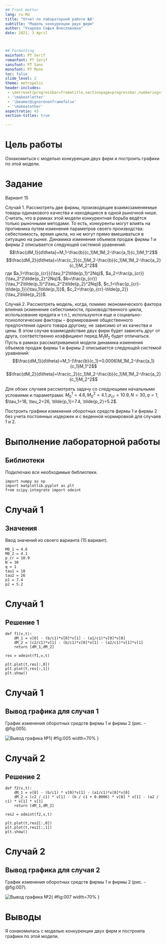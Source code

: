 ```yaml
---
## Front matter
lang: ru-RU
title: "Отчет по лабораторной работе №8"
subtitle: "Модель конкуренции двух фирм"
author: "Ухарова Софья Вчеславовна"
date: 2021, 3 April



## Formatting
mainfont: PT Serif
romanfont: PT Serif
sansfont: PT Sans
monofont: PT Mono
toc: false
slide_level: 2
theme: metropolis
header-includes:
 - \metroset{progressbar=frametitle,sectionpage=progressbar,numbering=fraction}
 - '\makeatletter'
 - '\beamer@ignorenonframefalse'
 - '\makeatother'
aspectratio: 43
section-titles: true

---
```


# Цель работы

Ознакомиться с моделью конкуренции двух фирм и построить графики по этой модели.


# Задание

Вариант 15

Случай 1. Рассмотреть две фирмы, производящие взаимозаменяемые товары одинакового качества и находящиеся в одной рыночной нише. Считать, что в рамках этой модели конкурентная борьба ведётся только рыночными методами. То есть, конкуренты могут влиять на противника путем изменения параметров своего производства: себестоимость, время цикла, но не могут прямо вмешиваться в ситуацию на рынке. Динамика изменения объемов продаж фирмы 1 и фирмы 2 описывается следующей системой уравнений:
$$\frac{dM_1}{d\theta}=M_1-\frac{b}{c_1}M_1M_2-\frac{a_1}{c_1}M_1^2$$
$$\frac{dM_2}{d\theta}=\frac{c_2}{c_1}M_2-\frac{b}{c_1}M_1M_2-\frac{a_2}{c_1}M_2^2$$
где $a_1=\frac{p_{cr}}{\tau_1^2\tilde{p_1}^2Nq}$, $a_2=\frac{p_{cr}}{\tau_2^2\tilde{p_2}^2Nq}$,
$b=\frac{p_{cr}}{\tau_1^2\tilde{p_1}^2\tau_2^2\tilde{p_2}^2Nq}$,
$c_1=\frac{p_{cr}-\tilde{p_1}}{\tau_1\tilde{p_1}}$,
$c_2=\frac{p_{cr}-\tilde{p_2}}{\tau_2\tilde{p_2}}$.

Случай 2. Рассмотреть модель, когда, помимо экономического фактора влияния (изменение себестоимости, производственного цикла, использование кредита и т.п.), используются еще и социально-психологические факторы – формирование общественного предпочтения одного товара другому, не зависимо от их качества и цены. В этом случае взаимодействие двух фирм будет зависеть друг от друга, соответственно коэффициент перед $M_1M_2$ будет отличаться. Пусть в рамках рассматриваемой модели динамика изменения объемов продаж фирмы 1 и фирмы 2 описывается следующей системой уравнений:
$$\frac{dM_1}{d\theta}=M_1-(\frac{b}{c_1}+0.0006)M_1M_2-\frac{a_1}{c_1}M_1^2$$
$$\frac{dM_2}{d\theta}=\frac{c_2}{c_1}M_2-\frac{b}{c_1}M_1M_2-\frac{a_2}{c_1}M_2^2$$

Для обоих случаев рассмотреть задачу со следующими начальными условиями и параметрами:
$M_0^1=4.6, M_0^2=4.1, p_{cr}=10.9, N=30, q=1$, $\tau_1=18, \tau_2=26, \tilde{p_1}=7.4, \tilde{p_2}=5.2$.

Построить графики изменения оборотных средств фирмы 1 и фирмы 2 без учета постоянных издержек и с веденной нормировкой для случаев 1 и 2.


# Выполнение лабораторной работы


## Библиотеки

Подключаю все необходимые библиотеки.
```
import numpy as np
import matplotlib.pyplot as plt
from scipy.integrate import odeint
```
# Случай 1
## Значения

Ввод значений из своего варианта (15 вариант).
```
M0_1 = 4.6
M0_2 = 4.1
p_cr = 10.9
N = 30
q = 1
tau1 = 18
tau2 = 26
p1 = 7.4
p2 = 5.2
```



# Случай 1
## Решение 1 
```
def f1(v,t):
    dM_1 = v[0] - (b/c1)*v[0]*v[1] - (a1/c1)*v[0]*v[0]
    dM_2 = (c2/c1)*v[1] - (b/c1)*v[0]*v[1] - (a2/c1)*v[1]*v[1]
    return [dM_1,dM_2]
    
res = odeint(f1,v,t)

plt.plot(t,res[:,0])
plt.plot(t,res[:,1])
plt.show()
```

# Случай 1
## Вывод графика для случая 1

График изменения оборотных средств фирмы 1 и фирмы 2 (рис. -@fig:005).

![Вывод графика №1](images/2.jpg){ #fig:005 width=70% }

# Случай 2
## Решение 2
```
def f2(v,t):
    dM_1 = v[0] - (b/c1) * v[0]*v[1] - (a1/c1)*v[0]*v[0]
    dM_2 = (c2 / c1) * v[1] - (b / c1 + 0.0006) * v[0] * v[1] - (a2 / c1) * v[1] * v[1]
    return [dM_1,dM_2]

res2 = odeint(f2,v,t)

plt.plot(t,res2[:,0])
plt.plot(t,res2[:,1])
plt.show()
```

# Случай 2
## Вывод графика для случая 2

График изменения оборотных средств фирмы 1 и фирмы 2 (рис. -@fig:007).

![Вывод графика №2](images/2.jpg){ #fig:007 width=70% }



# Выводы

Я ознакомилась с моделью конкуренции двух фирм и построила графики по этой модели.
